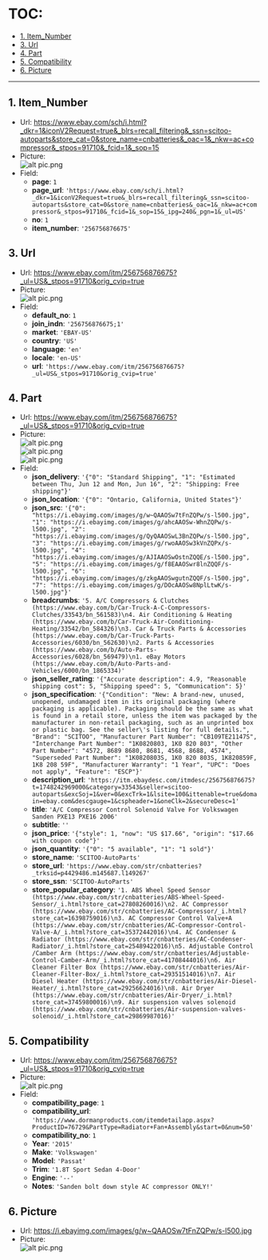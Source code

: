 # TOC:

- [1. Item_Number](#1-item_number)
- [3. Url](#3-url)
- [4. Part](#4-part)
- [5. Compatibility](#5-compatibility)
- [6. Picture](#6-picture)

- - -

## 1. Item_Number

- Url: https://www.ebay.com/sch/i.html?_dkr=1&iconV2Request=true&_blrs=recall_filtering&_ssn=scitoo-autoparts&store_cat=0&store_name=cnbatteries&_oac=1&_nkw=ac+compressor&_stpos=91710&_fcid=1&_sop=15
- Picture:<br />![alt pic.png](../../pic/3/01.png)
- Field:
  - **page**: `1`
  - **page_url**: `'https://www.ebay.com/sch/i.html?_dkr=1&iconV2Request=true&_blrs=recall_filtering&_ssn=scitoo-autoparts&store_cat=0&store_name=cnbatteries&_oac=1&_nkw=ac+compressor&_stpos=91710&_fcid=1&_sop=15&_ipg=240&_pgn=1&_ul=US'`
  - **no**: `1`
  - **item_number**: `'256756876675'`

## 3. Url

- Url: https://www.ebay.com/itm/256756876675?_ul=US&_stpos=91710&orig_cvip=true
- Picture:<br />![alt pic.png](../../pic/3/03.png)
- Field:
  - **default_no**: `1`
  - **join_indn**: `'256756876675;1'`
  - **market**: `'EBAY-US'`
  - **country**: `'US'`
  - **language**: `'en'`
  - **locale**: `'en-US'`
  - **url**: `'https://www.ebay.com/itm/256756876675?_ul=US&_stpos=91710&orig_cvip=true'`

## 4. Part

- Url: https://www.ebay.com/itm/256756876675?_ul=US&_stpos=91710&orig_cvip=true
- Picture:<br />![alt pic.png](../../pic/3/04.1.png)<br />![alt pic.png](../../pic/3/04.2.png)<br />![alt pic.png](../../pic/3/04.3.png)
- Field:
  - **json_delivery**: `'{"0": "Standard Shipping", "1": "Estimated between Thu, Jun 12 and Mon, Jun 16", "2": "Shipping: Free shipping"}'`
  - **json_location**: `'{"0": "Ontario, California, United States"}'`
  - **json_src**: `'{"0": "https://i.ebayimg.com/images/g/w~QAAOSw7tFnZQPw/s-l500.jpg", "1": "https://i.ebayimg.com/images/g/ahcAAOSw-WhnZQPw/s-l500.jpg", "2": "https://i.ebayimg.com/images/g/QyQAAOSwL3BnZQPw/s-l500.jpg", "3": "https://i.ebayimg.com/images/g/rwoAAOSw3kVnZQPx/s-l500.jpg", "4": "https://i.ebayimg.com/images/g/AJIAAOSwOstnZQQE/s-l500.jpg", "5": "https://i.ebayimg.com/images/g/f8EAAOSwr8lnZQQF/s-l500.jpg", "6": "https://i.ebayimg.com/images/g/zkgAAOSwgutnZQQF/s-l500.jpg", "7": "https://i.ebayimg.com/images/g/DOcAAOSw8NplLtwK/s-l500.jpg"}'`
  - **breadcrumbs**: `'5. A/C Compressors & Clutches (https://www.ebay.com/b/Car-Truck-A-C-Compressors-Clutches/33543/bn_561583)\n4. Air Conditioning & Heating (https://www.ebay.com/b/Car-Truck-Air-Conditioning-Heating/33542/bn_584326)\n3. Car & Truck Parts & Accessories (https://www.ebay.com/b/Car-Truck-Parts-Accessories/6030/bn_562630)\n2. Parts & Accessories (https://www.ebay.com/b/Auto-Parts-Accessories/6028/bn_569479)\n1. eBay Motors (https://www.ebay.com/b/Auto-Parts-and-Vehicles/6000/bn_1865334)'`
  - **json_seller_rating**: `'{"Accurate description": 4.9, "Reasonable shipping cost": 5, "Shipping speed": 5, "Communication": 5}'`
  - **json_specification**: `'{"Condition": "New: A brand-new, unused, unopened, undamaged item in its original packaging (where packaging is applicable). Packaging should be the same as what is found in a retail store, unless the item was packaged by the manufacturer in non-retail packaging, such as an unprinted box or plastic bag. See the seller\'s listing for full details.", "Brand": "SCITOO", "Manufacturer Part Number": "CB109TE21147S", "Interchange Part Number": "1K0820803, 1K0 820 803", "Other Part Number": "4572, 8689 8680, 8681, 4568, 8688, 4574", "Superseded Part Number": "1K0820803S, 1K0 820 803S, 1K820859F, 1K8 208 59F", "Manufacturer Warranty": "1 Year", "UPC": "Does not apply", "Feature": "ESCP"}'`
  - **description_url**: `'https://itm.ebaydesc.com/itmdesc/256756876675?t=1748242969000&category=33543&seller=scitoo-autoparts&excSoj=1&ver=0&excTrk=1&lsite=100&ittenable=true&domain=ebay.com&descgauge=1&cspheader=1&oneClk=2&secureDesc=1'`
  - **title**: `'A/C Compressor Control Solenoid Valve For Volkswagen Sanden PXE13 PXE16 2006'`
  - **subtitle**: `''`
  - **json_price**: `'{"style": 1, "now": "US $17.66", "origin": "$17.66 with coupon code"}'`
  - **json_quantity**: `'{"0": "5 available", "1": "1 sold"}'`
  - **store_name**: `'SCITOO-AutoParts'`
  - **store_url**: `'https://www.ebay.com/str/cnbatteries?_trksid=p4429486.m145687.l149267'`
  - **store_ssn**: `'SCITOO-AutoParts'`
  - **store_popular_category**: `'1. ABS Wheel Speed Sensor (https://www.ebay.com/str/cnbatteries/ABS-Wheel-Speed-Sensor/_i.html?store_cat=27808260016)\n2. AC Compressor (https://www.ebay.com/str/cnbatteries/AC-Compressor/_i.html?store_cat=16398759016)\n3. AC Compressor Control Valve+A (https://www.ebay.com/str/cnbatteries/AC-Compressor-Control-Valve-A/_i.html?store_cat=35372442016)\n4. AC Condenser & Radiator (https://www.ebay.com/str/cnbatteries/AC-Condenser-Radiator/_i.html?store_cat=25489422016)\n5. Adjustable Control /Camber Arm (https://www.ebay.com/str/cnbatteries/Adjustable-Control-Camber-Arm/_i.html?store_cat=41708444016)\n6. Air Cleaner Filter Box (https://www.ebay.com/str/cnbatteries/Air-Cleaner-Filter-Box/_i.html?store_cat=29351514016)\n7. Air Diesel Heater (https://www.ebay.com/str/cnbatteries/Air-Diesel-Heater/_i.html?store_cat=29256624016)\n8. Air Dryer (https://www.ebay.com/str/cnbatteries/Air-Dryer/_i.html?store_cat=37459800016)\n9. Air suspension valves solenoid (https://www.ebay.com/str/cnbatteries/Air-suspension-valves-solenoid/_i.html?store_cat=29869987016)'`

## 5. Compatibility

- Url: https://www.ebay.com/itm/256756876675?_ul=US&_stpos=91710&orig_cvip=true
- Picture:<br />![alt pic.png](../../pic/3/05.png)
- Field:
  - **compatibility_page**: `1`
  - **compatibility_url**: `'https://www.dormanproducts.com/itemdetailapp.aspx?ProductID=76729&PartType=Radiator+Fan+Assembly&start=0&num=50'`
  - **compatibility_no**: `1`
  - **Year**: `'2015'`
  - **Make**: `'Volkswagen'`
  - **Model**: `'Passat'`
  - **Trim**: `'1.8T Sport Sedan 4-Door'`
  - **Engine**: `'--'`
  - **Notes**: `'Sanden bolt down style AC compressor ONLY!'`

## 6. Picture

- Url: https://i.ebayimg.com/images/g/w~QAAOSw7tFnZQPw/s-l500.jpg
- Picture:<br />![alt pic.png](../../pic/3/06.png)
